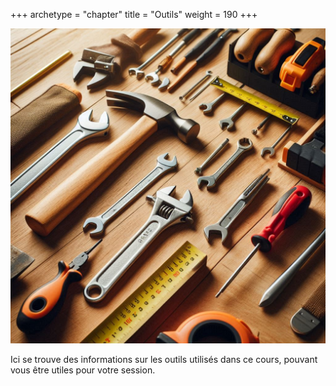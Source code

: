 +++
archetype = "chapter"
title = "Outils"
weight = 190
+++

![Outils](outils.jpeg?width=25vw)

Ici se trouve des informations sur les outils utilisés dans ce cours, pouvant vous être utiles pour votre session.

